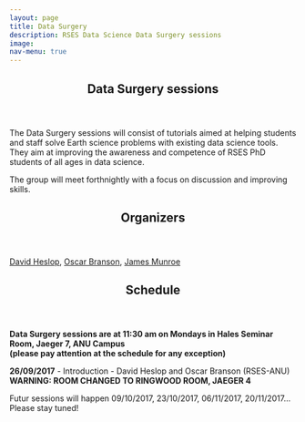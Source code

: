 ```yaml
---
layout: page
title: Data Surgery
description: RSES Data Science Data Surgery sessions
image: 
nav-menu: true
--- 
```


<section id="main" class="style2">
	<div class="inner">
		<header class="major">
			<h1>Data Surgery sessions</h1>
		</header>
		<p>The Data Surgery sessions will consist of tutorials aimed at helping students and staff solve Earth science problems with existing data science tools. They aim at improving the awareness and competence of RSES PhD students of all ages in data science.</p>
		<p>The group will meet forthnightly with a focus on discussion and improving skills.</p>
		<header class="minor">
			<h2>Organizers</h2>
		</header>
		<a href="http://rses.anu.edu.au/people/david-heslop">David Heslop</a>,
		<a href="http://rses.anu.edu.au/people/oscar-branson">Oscar Branson</a>,
		<a href="http://www.physics.mun.ca/~jmunroe/">James Munroe</a>
		<p></p>
		<header class="minor">
			<h2>Schedule</h2>
		</header>
		<p> <b>Data Surgery sessions are at 11:30 am on Mondays in Hales Seminar Room, Jaeger 7, ANU Campus <br>(please pay attention at the schedule for any exception)</b></p>
		<p> <b>26/09/2017</b> - Introduction - David Heslop and Oscar Branson (RSES-ANU) <b> WARNING: ROOM CHANGED TO RINGWOOD ROOM, JAEGER 4</b></p>
		<p> Futur sessions will happen 09/10/2017, 23/10/2017, 06/11/2017, 20/11/2017... <br> Please stay tuned! </p>
	</div>
</section>
